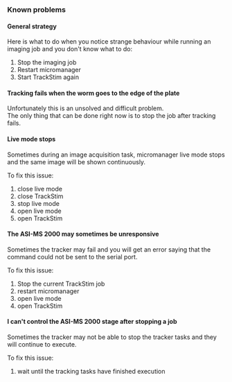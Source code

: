 ### Known problems

#### General strategy
Here is what to do when you notice strange behaviour while running an imaging job and you don't know what to do:
1. Stop the imaging job
2. Restart micromanager
3. Start TrackStim again

#### Tracking fails when the worm goes to the edge of the plate
Unfortunately this is an unsolved and difficult problem.  
The only thing that can be done right now is to stop the job after tracking fails.

#### Live mode stops
Sometimes during an image acquisition task, micromanager live mode stops and the same image will be shown continuously.  

To fix this issue:
1. close live mode
2. close TrackStim
3. stop live mode  
4. open live mode
5. open TrackStim

#### The ASI-MS 2000 may sometimes be unresponsive
Sometimes the tracker may fail and you will get an error saying that the command could not be sent to the serial port.

To fix this issue:
1. Stop the current TrackStim job
2. restart micromanager
3. open live mode
4. open TrackStim

#### I can't control the ASI-MS 2000 stage after stopping a job
Sometimes the tracker may not be able to stop the tracker tasks and they will continue to execute.

To fix this issue:
1. wait until the tracking tasks have finished execution
